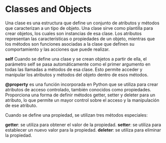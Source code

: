 # Classes and Objects

Una clase es una estructura que define un conjunto de atributos y métodos que caracterizan a un tipo de objeto. Una clase sirve como plantilla para crear objetos, los cuales son instancias de esa clase.
Los atributos representan las características o propiedades de un objeto, mientras que los métodos son funciones asociadas a la clase que definen su comportamiento y las acciones que puede realizar.

**self**
Cuando se define una clase y se crean objetos a partir de ella, el parámetro self se pasa automáticamente como el primer argumento en todas las llamadas a métodos de esa clase. Esto permite acceder y manipular los atributos y métodos del objeto dentro de esos métodos.

**@property** es una función incorporada en Python que se utiliza para crear atributos de acceso controlado, también conocidos como propiedades. Proporciona una forma de definir métodos getter, setter y deleter para un atributo, lo que permite un mayor control sobre el acceso y la manipulación de ese atributo.

Cuando se define una propiedad, se utilizan tres métodos especiales:

**getter**: se utiliza para obtener el valor de la propiedad.
**setter**: se utiliza para establecer un nuevo valor para la propiedad.
**deleter**: se utiliza para eliminar la propiedad.
